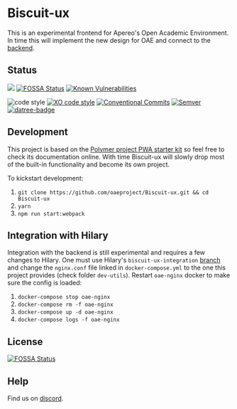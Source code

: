# Biscuit-ux

This is an experimental frontend for Apereo's Open Academic Environment. In time this will implement the new design for OAE and connect to the [backend](https://github.com/oaeproject/Hilary/).

## Status

<!-- current project status -->

<a href="https://codeclimate.com/github/oaeproject/Biscuit-ux/maintainability"><img src="https://api.codeclimate.com/v1/badges/ef5848ed3cca76108e0b/maintainability" /></a>
[![FOSSA Status](https://app.fossa.io/api/projects/git%2Bgithub.com%2Fbrecke%2FBiscuit-ux.svg?type=shield)](https://app.fossa.io/projects/git%2Bgithub.com%2Fbrecke%2FBiscuit-ux?ref=badge_shield)
[![Known Vulnerabilities](https://snyk.io//test/github/oaeproject/Biscuit-ux/badge.svg?targetFile=package.json)](https://snyk.io//test/github/oaeproject/Biscuit-ux?targetFile=package.json)

<!-- standards used in project -->

![code style](https://img.shields.io/badge/code_style-prettier-ff69b4.svg)
[![XO code style](https://img.shields.io/badge/code_style-XO-5ed9c7.svg)](https://github.com/xojs/xo)
[![Conventional Commits](https://img.shields.io/badge/Conventional%20Commits-1.0.0-yellow.svg)](https://conventionalcommits.org)
[![Semver](http://img.shields.io/SemVer/2.0.0.png)](http://semver.org/spec/v2.0.0.html)
[![datree-badge](https://s3.amazonaws.com/catalog.static.datree.io/datree-badge-28px.svg)](https://datree.io/?src=badge)

## Development

This project is based on the [Polymer project PWA starter kit](https://pwa-starter-kit.polymer-project.org/) so feel free to check its documentation online. With time Biscuit-ux will slowly drop most of the built-in functionality and become its own project.

To kickstart development:

1. `git clone https://github.com/oaeproject/Biscuit-ux.git && cd Biscuit-ux` 
2. `yarn`
3. `npm run start:webpack`

## Integration with Hilary

Integration with the backend is still experimental and requires a few changes to Hilary. One must use Hilary's `biscuit-ux-integration` [branch](https://github.com/oaeproject/Hilary/tree/biscuit-ux-integration) and change the `nginx.conf` file linked in `docker-compose.yml` to the one this project provides (check folder `dev-utils`). Restart `oae-nginx` docker to make sure the config is loaded:

1. `docker-compose stop oae-nginx`
2. `docker-compose rm -f oae-nginx`
3. `docker-compose up -d oae-nginx`
4. `docker-compose logs -f oae-nginx`

## License

[![FOSSA Status](https://app.fossa.io/api/projects/git%2Bgithub.com%2Fbrecke%2FBiscuit-ux.svg?type=large)](https://app.fossa.io/projects/git%2Bgithub.com%2Fbrecke%2FBiscuit-ux?ref=badge_large)

## Help

Find us on [discord](https://discord.gg/CcNnbGk).